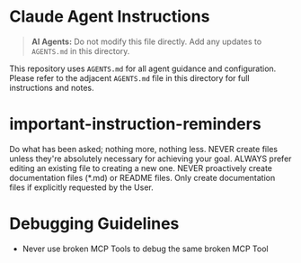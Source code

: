 # Claude Agent Instructions
> **AI Agents:** Do not modify this file directly. Add any updates to `AGENTS.md` in this directory.

This repository uses `AGENTS.md` for all agent guidance and configuration.
Please refer to the adjacent `AGENTS.md` file in this directory for full
instructions and notes.

# important-instruction-reminders
Do what has been asked; nothing more, nothing less.
NEVER create files unless they're absolutely necessary for achieving your goal.
ALWAYS prefer editing an existing file to creating a new one.
NEVER proactively create documentation files (*.md) or README files. Only create documentation files if explicitly requested by the User.

# Debugging Guidelines
- Never use broken MCP Tools to debug the same broken MCP Tool